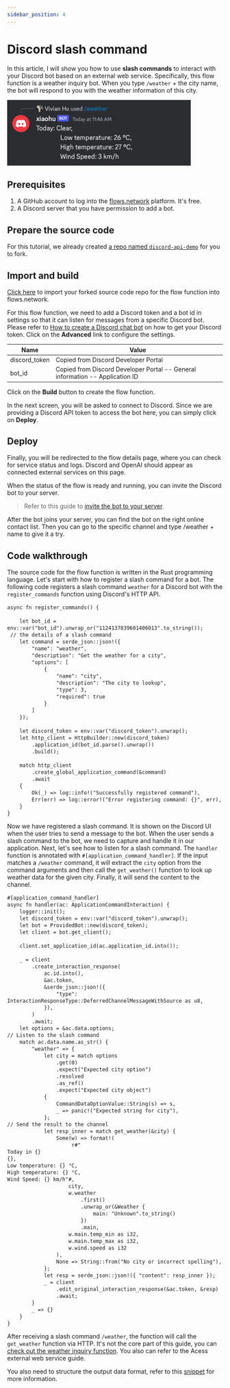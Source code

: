 ```yaml
---
sidebar_position: 4
---
```


# Discord slash command

In this article, I will show you how to use **slash commands** to interact with your Discord bot based on an external web service. Specifically, this flow function is a weather inquiry bot. When you type `/weather` + the city name, the bot will respond to you with the weather information of this city.

![](discord-slash-command.png)

## Prerequisites
1. A GitHub account to log into the [flows.network](https://flows.network/) platform. It's free.
2. A Discord server that you have permission to add a bot.

## Prepare the source code

For this tutorial, we already created [a repo named `discord-api-demo`](https://github.com/flows-network/discord-api-demo) for you to fork.

## Import and build

[Click here](https://flows.network/flow/new) to import your forked source code repo for the flow function into flows.network.

For this flow function, we need to add a Discord token and a bot id in settings so that it can listen for messages from a specific Discord bot.
Please refer to [How to create a Discord chat bot](https://flows.network/blog/discord-chat-bot-guide) on how to get your Discord token.
Click on the **Advanced** link to configure the settings.

| Name             | Value                                                                                       |
| ---------------- | ------------------------------------------------------------------------------------------- |
| discord_token    | Copied from Discord Developer Portal                                                        |
| bot_id | Copied from Discord Developer Portal -- General information -- Application ID  |

Click on the **Build** button to create the flow function.

In the next screen, you will be asked to connect to Discord. Since we are providing a Discord API token to access the bot here, you can simply click on **Deploy**.

## Deploy

Finally, you will be redirected to the flow details page, where you can check for service status and logs. Discord and OpenAI should appear as connected external services on this page.

When the status of the flow is ready and running, you can invite the Discord bot to your server.

> Refer to this guide to [invite the bot to your server](https://flows.network/blog/discord-chat-bot-guide).

After the bot joins your server, you can find the bot on the right online contact list. Then you can go to the specific channel and type /weather + name to give it a try.

## Code walkthrough

The source code for the flow function is written in the Rust programming language.  Let's start with how to register a slash command for a bot. The following code registers a slash command `weather` for a Discord bot with the `register_commands` function using Discord's HTTP API.

```
async fn register_commands() {

    let bot_id = env::var("bot_id").unwrap_or("1124137839601406013".to_string());
 // the details of a slash command
    let command = serde_json::json!({
        "name": "weather",
        "description": "Get the weather for a city",
        "options": [
            {
                "name": "city",
                "description": "The city to lookup",
                "type": 3,
                "required": true
            }
        ]
    });

    let discord_token = env::var("discord_token").unwrap();
    let http_client = HttpBuilder::new(discord_token)
        .application_id(bot_id.parse().unwrap())
        .build();

    match http_client
        .create_global_application_command(&command)
        .await
    {
        Ok(_) => log::info!("Successfully registered command"),
        Err(err) => log::error!("Error registering command: {}", err),
    }
}
```
Now we have registered a slash command. It is shown on the Discord UI when the user tries to send a message to the bot. When the user sends a slash command to the bot, we need to capture and handle it in our application. Next, let's see how to listen for a slash command. The `handler` function is annotated with `#[application_command_handler]`. If the input matches a `/weather` command, it will extract the `city` option from the command arguments and then call the `get_weather()` function to look up weather data for the given city. Finally, it will send the content to the channel. 

```
#[application_command_handler]
async fn handler(ac: ApplicationCommandInteraction) {
    logger::init();
    let discord_token = env::var("discord_token").unwrap();
    let bot = ProvidedBot::new(discord_token);
    let client = bot.get_client();

    client.set_application_id(ac.application_id.into());

    _ = client
        .create_interaction_response(
            ac.id.into(),
            &ac.token,
            &serde_json::json!({
                "type": InteractionResponseType::DeferredChannelMessageWithSource as u8,
            }),
        )
        .await;
    let options = &ac.data.options;
// Listen to the slash command
    match ac.data.name.as_str() {
        "weather" => {
            let city = match options
                .get(0)
                .expect("Expected city option")
                .resolved
                .as_ref()
                .expect("Expected city object")
            {
                CommandDataOptionValue::String(s) => s,
                _ => panic!("Expected string for city"),
            };
// Send the result to the channel
            let resp_inner = match get_weather(&city) {
                Some(w) => format!(
                     r#"
Today in {}
{},
Low temperature: {} °C,
High temperature: {} °C,
Wind Speed: {} km/h"#,
                    city,
                    w.weather
                        .first()
                        .unwrap_or(&Weather {
                            main: "Unknown".to_string()
                        })
                        .main,
                    w.main.temp_min as i32,
                    w.main.temp_max as i32,
                    w.wind.speed as i32
                ),
                None => String::from("No city or incorrect spelling"),
            };
            let resp = serde_json::json!({ "content": resp_inner });
            _ = client
                .edit_original_interaction_response(&ac.token, &resp)
                .await;
        }
        _ => {}
    }
}
```

After receiving a slash command `/weather`, the function will call the `get_weather` function via HTTP. It's not the core part of this guide, you can [check out the weather inquiry function](https://github.com/flows-network/discord-api-demo/blob/main/src/lib.rs#L140-L166). You also can refer to the Acess external web service guide.


You also need to structure the output data format, refer to this [snippet](https://github.com/flows-network/discord-webhook-demo/blob/main/src/lib.rs#L119-L140) for more information.
